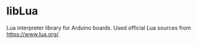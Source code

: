 # libLua
Lua interpreter library for Arduino boards. Used official Lua sources from https://www.lua.org/.
